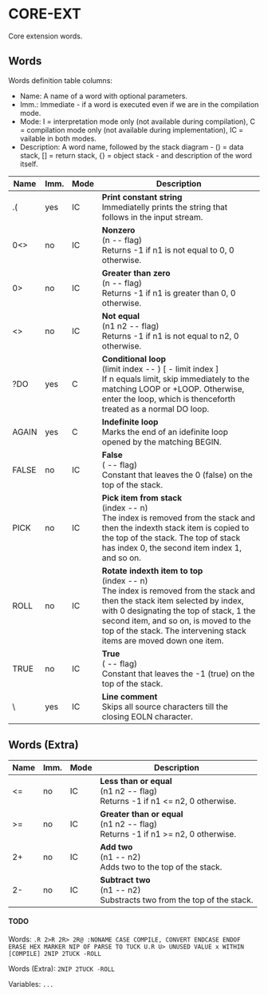 ﻿# CORE-EXT

Core extension words.

## Words

Words definition table columns:

- Name: A name of a word with optional parameters.
- Imm.: Immediate - if a word is executed even if we are in the compilation mode.
- Mode: I = interpretation mode only (not available during compilation), C = compilation mode only
  (not available during implementation), IC = vailable in both modes.
- Description: A word name, followed by the stack diagram - () = data stack, [] = return stack, {} = object stack - and description of the word itself.

| Name     | Imm. | Mode | Description |
| ---      | ---  | ---  | --- |
| .(       | yes  | IC   | **Print constant string**<br>Immediatelly prints the string that follows in the input stream. |
| 0<>      | no   | IC   | **Nonzero**<br>(n -- flag)<br>Returns -1 if n1 is not equal to 0, 0 otherwise. |
| 0>       | no   | IC   | **Greater than zero**<br>(n -- flag)<br>Returns -1 if n1 is greater than 0, 0 otherwise. |
| <>       | no   | IC   | **Not equal**<br>(n1 n2 -- flag)<br>Returns -1 if n1 is not equal to n2, 0 otherwise. |
| ?DO      | yes  | C    | **Conditional loop**<br>(limit index -- ) [ - limit index ]<br>If n equals limit, skip immediately to the matching LOOP or +LOOP. Otherwise, enter the loop, which is thenceforth treated as a normal DO loop. |
| AGAIN    | yes  | C    | **Indefinite loop**<br>Marks the end of an idefinite loop opened by the matching BEGIN. |
| FALSE    | no   | IC   | **False**<br>( -- flag)<br>Constant that leaves the 0 (false) on the top of the stack. |
| PICK     | no   | IC   | **Pick item from stack**<br>(index -- n)<br>The index is removed from the stack and then the indexth stack item is copied to the top of the stack. The top of stack has index 0, the second item index 1, and so on. |
| ROLL     | no   | IC   | **Rotate indexth item to top**<br>(index -- n)<br>The index is removed from the stack and then the stack item selected by index, with 0 designating the top of stack, 1 the second item, and so on, is moved to the top of the stack. The intervening stack items are moved down one item. |
| TRUE     | no   | IC   | **True**<br>( -- flag)<br>Constant that leaves the -1 (true) on the top of the stack. |
| \        | yes  | IC   | **Line comment**<br>Skips all source characters till the closing EOLN character. |

## Words (Extra)

| Name     | Imm. | Mode | Description |
| ---      | ---  | ---  | --- |
| <=       | no   | IC   | **Less than or equal**<br>(n1 n2 -- flag)<br>Returns -1 if n1 <= n2, 0 otherwise. |
| >=       | no   | IC   | **Greater than or equal**<br>(n1 n2 -- flag)<br>Returns -1 if n1 >= n2, 0 otherwise. |
| 2+       | no   | IC   | **Add two**<br>(n1 -- n2)<br>Adds two to the top of the stack. |
| 2-       | no   | IC   | **Subtract two**<br>(n1 -- n2)<br>Substracts two from the top of the stack. |


#### TODO

Words: `.R 2>R 2R> 2R@ :NONAME CASE COMPILE, CONVERT ENDCASE ENDOF ERASE HEX MARKER NIP OF PARSE TO TUCK
  U.R U> UNUSED VALUE x WITHIN [COMPILE] 2NIP 2TUCK -ROLL`

Words (Extra): `2NIP 2TUCK -ROLL`

Variables: `...`